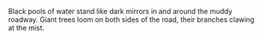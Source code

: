 Black pools of water stand like dark mirrors in and around the muddy roadway. Giant trees loom on both sides of the road, their branches clawing at the mist.